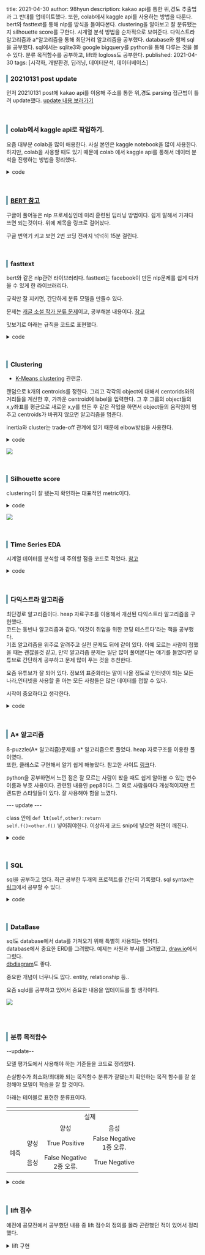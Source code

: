 title: 2021-04-30
author: 98hyun
description: kakao api를 통한 위,경도 추출법과 그 반대를 업데이트했다. 또한, colab에서 kaggle api를 사용하는 방법을 다룬다. bert와 fasttext를 통해 nlp를 방식을 들여다본다. clustering을 알아보고 잘 분류됐는지 silhouette score를 구한다. 시계열 분석 방법을 순차적으로 보여준다. 다익스트라 알고리즘과 a*알고리즘을 통해 최단거리 알고리즘을 공부했다. database와 함께 sql을 공부했다. sql에서는 sqlite3와 google bigquery를 python을 통해 다루는 것을 볼 수 있다. 분류 목적함수를 공부하고, lift와 logloss도 공부한다. 
published: 2021-04-30
tags: [시각화, 개발환경, 딥러닝, 데이터분석, 데이터베이스]

<h3 style="border-left: solid 3px #0E6073;"><span style="background-color:#2e3f59"></span> &nbsp; 20210131 post update</h3>

먼저 20210131 post에 kakao api를 이용해 주소를 통한 위,경도 parsing 접근법이 틀려 update했다. [update 내용 보러가기](https://98hyun.github.io/posts/20210131.html)

<br>

<h3 style="border-left: solid 3px #0E6073;"><span style="background-color:#2e3f59"></span> &nbsp; colab에서 kaggle api로 작업하기.</h3>

요즘 대부분 colab을 많이 애용한다. 사실 본인은 kaggle notebook을 많이 사용한다. 하지만, colab을 사용할 때도 있기 때문에 colab 에서 kaggle api를 통해서 데이터 분석을 진행하는 방법을 정리했다.  

<details><summary>code</summary><blockquote><pre><code>

# terminal code
!pip install kaggle

from google.colab import files

uploaded = files.upload()

for fn in uploaded.keys():
  print('User uploaded file "{name}" with length {length} bytes'.format(
      name=fn, length=len(uploaded[fn])))

# Then move kaggle.json into the folder where the API expects to find it.
# 여기서 .파일들은 linux 서버에 의해서 숨김파일로 정의 된다. 
# 또, chmod 600으로 소유자 외에 읽고,쓰기,실행이 안된다. 소유자도 읽고,쓰기 밖에 안된다. 
# linux master를 공부하는데 기회가 될 때, 정리하면 괜찮을것 같다.
!mkdir -p ~/.kaggle/ && mv kaggle.json ~/.kaggle/ && chmod 600 ~/.kaggle/kaggle.json

# download
!kaggle competitions download -c sejong-ai-challenge-p2
!unzip sejong-ai-challenge-p2.zip

# read data 
import pandas as pd
pd.read_csv('/content/test.csv.zip')

</code></pre></blockquote></details>

<br>

<h3 style="border-left: solid 3px #0E6073;"><span style="background-color:#2e3f59"></span> &nbsp; <a href="https://www.kaggle.com/ritesh2000/bert-all-in-one">BERT 참고</a></h3>

구글이 풀어놓은 nlp 프로세싱인데 미리 훈련된 딥러닝 방법이다. 쉽게 말해서 가져다 쓰면 되는것이다. 위에 제목을 링크로 걸어놨다. 

구글 번역기 키고 보면 2번 코딩 전까지 넉넉히 15분 걸린다. 

<br>

<h3 style="border-left: solid 3px #0E6073;"><span style="background-color:#2e3f59"></span> &nbsp; fasttext</h3>  

bert와 같은 nlp관련 라이브러리다. fasttext는 facebook이 만든 nlp문제를 쉽게 다가올 수 있게 한 라이브러리다.   

규칙만 잘 지키면, 간단하게 분류 모델을 만들수 있다.  

문제는 [캐글 소설 작가 분류 문제](https://www.kaggle.com/c/spooky-author-identification)이고, 공부해본 내용이다. [참고](https://www.kaggle.com/hwangchanghyun/fasttext-tutorial)

맛보기로 아래는 규칙을 코드로 표현했다. 

<details><summary>code</summary><blockquote><pre><code>

... snip

# X_tr은 원래 데이터를 train과 valid으로 나눈 것 중 train이다.
for i,row in X_tr.iterrows():
    target=y_tr.loc[i]
    # target을 앞에 prefix로 붙여야한다. 규칙.  
    label=f'__label__{target}' 
    text=row['keyword']+' '+row['location']+' '+row['text']
    label+=' '+text
    tr_arr.append(label)
    
for i,row in X_val.iterrows(): 
    # train을 나눈것이니 label은 정해져있다. validation을 위해 나뒀다.  
    text=row['keyword']+' '+row['location']+' '+row['text']
    val_arr.append(text)
    
for i,row in test.iterrows():
    text=row['keyword']+' '+row['location']+' '+row['text']
    test_arr.append(text)

train_df=pd.DataFrame(tr_arr)
# 나중에 파일 경로를 입력해줘야해서 새로운 train파일을 만든것이다. 
# quotechar은 "" 쌍따옴표 이거 인용구 만들려고 쓴다. 없앤것이다. 
# index는 당연 false, header도 false 한다. 중요. quoting은 escapechar과 같이 쓰인다. 
# escapechar은 인용구안하고 구분 어떻게 할껀데? 이런 뜻이다. 안한다는 뜻이다.
train_df.to_csv('train.txt',index=False,sep=' ',header=False,quoting=csv.QUOTE_NONE,quotechar="",escapechar=" ")

# model
model=fasttext.train_supervised('train.txt',label_prefix='__label__',epoch=10)
print(model.labels,'are the labels or targets the model is predicting')

# 예측 예측한것의 label은 [__label__{pred}] 형식의 리스트안의 문자열로 나온다. 
# 그래서 0으로 리스트index로 접근하고 마지막 글자만 가져왔다. 
# 만약 문자열로 정의한다면 .split('__')[-1]으로 접근하면 된다. 
pred=[int(label[0][-1]) for label in model.predict(test_arr)[0]]
... endsnip 
</code></pre></blockquote></details>

<br>

<h3 style="border-left: solid 3px #0E6073;"><span style="background-color:#2e3f59"></span> &nbsp; Clustering</h3>

* [K-Means clustering](https://eunsukimme.github.io/ml/2019/12/16/K-Means/) 관련글.

랜덤으로 k개의 centroids를 정한다. 그리고 각각의 object에 대해서 centorids와의 거리들을 계산한 후, 가까운 centroid에 label을 입력한다. 그 후 그룹의 object들의 x,y좌표를 평균으로 새로운 x,y를 만든 후 같은 작업을 하면서 object들의 움직임이 멈추고 centroids가 바뀌지 않으면 알고리즘을 멈춘다. 

inertia와 cluster는 trade-off 관계에 있기 때문에 elbow방법을 사용한다.  

<details><summary>code</summary><blockquote><pre><code>
fig, ax = plt.subplots(figsize=(15,7))

clusters_range = [2,3,4,5,6,7,8,9,10,11,12,13,14]
inertias =[]

for c in clusters_range:
    kmeans = KMeans(n_clusters=c, random_state=0).fit(cluster_scaled)
    inertias.append(kmeans.inertia_)

plt.plot(clusters_range,inertias, '-' , color='#244747',alpha = 0.8,linewidth=8)
plt.plot(clusters_range,inertias, 'o',linewidth=20,color='#d4dddd')    


plt.xlabel('Number of Clusters',fontsize=12) , plt.ylabel('Inertia',fontsize=12)
ax.xaxis.set_ticks(np.arange(2,15,1))

# Title & Subtitle
fig.text(0.12,0.96,'Age, annual income and spending score', fontfamily='serif',fontsize=15, fontweight='bold')
fig.text(0.12,0.92,'We want to select a point where inertia is low, and the number of clusters is not overwhelming for the business.',fontfamily='serif',fontsize=12)


ax.annotate(" We'll select 6 clusters", 
            xy=(4.5, 100), fontsize=12,
            va = 'center', ha='center',
            color='#4a4a4a',
            bbox=dict(boxstyle='round', pad=0.4, facecolor='#efe8d1', linewidth=0))

# Grid
ax.set_axisbelow(True)# Ax spines
ax.spines['top'].set_visible(False)
ax.spines['bottom'].set_visible(True)
ax.spines['left'].set_visible(True)
ax.spines['right'].set_visible(False)

ax.spines['left'].set_color('lightgray')
ax.spines['bottom'].set_color('lightgray')
ax.yaxis.grid(color='lightgray', linestyle='-')
plt.show()
</code></pre></blockquote></details>

![](https://ifh.cc/g/HYzI1v.png) 

<br>

<h3 style="border-left: solid 3px #0E6073;"><span style="background-color:#2e3f59"></span> &nbsp; Silhouette score </h3> 

clustering이 잘 됐는지 확인하는 대표적인 metric이다. 

<details><summary>code</summary><blockquote><pre><code>
# Silhouette score 개념:

* 데이터에 대해서 cluster에 잘 모여있고 다른 cluster와 잘 분리되어 있는지 측정한다. 
* Silhouette score는 샘플과 동일한 클러스터 내의 다른 데이터 포인트 사이의 클러스터 내 거리 (a)와 샘플과 다음으로 가장 가까운 클러스터 사이의 클러스터 간 거리 (b)를 고려한다.
* The silhouette score는 범위는 [-1,1]에 속한다. 
* 1에 가까울수록 잘 분리됐고, 잘 모여있다는 뜻이고, 0이나 -1에 가까울 수록 겹치고, 흩어져있다는 뜻이다.
* silhouette plots은 k-means clustering에서 최적의 cluster 개수를 선택하는데 사용이 된다.
* silhouette plots에서 주의해야 할 측면은 평균 silhouette score보다 낮은 cluster 점수, cluster 크기의 광범위한 변동 및 silhouette 플롯의 두께다.

from sklearn.metrics import silhouette_samples, silhouette_score

import matplotlib.cm as cm

clusterer = KMeans(n_clusters=6, random_state=1)
cluster_labels = clusterer.fit_predict(cluster_scaled)
silhouette_avg = silhouette_score(cluster_scaled, cluster_labels)

# Compute the silhouette scores for each sample
sample_silhouette_values = silhouette_samples(cluster_scaled, cluster_labels)

fig, ax1 = plt.subplots(figsize=(10,6))

y_lower = 10
for i in range(6):
    # Aggregate the silhouette scores for samples belonging to
    # cluster i, and sort them
    ith_cluster_silhouette_values = sample_silhouette_values[cluster_labels == i]
    ith_cluster_silhouette_values.sort()

    size_cluster_i = ith_cluster_silhouette_values.shape[0]
    y_upper = y_lower + size_cluster_i
    
    color = cm.nipy_spectral(float(i) / 6)
    ax1.fill_betweenx(np.arange(y_lower, y_upper),0, ith_cluster_silhouette_values, facecolor='#244747', edgecolor="black",linewidth=1, alpha=0.8)
    
    # Label the silhouette plots with their cluster numbers at the middle
    ax1.text(-0.05, y_lower + 0.5 * size_cluster_i, str(i))
    
    # Compute the new y_lower for next plot
    y_lower = y_upper + 10  # 10 for the 0 samples
    
    
fig.text(0.198, .99, 'Clustering: Silhouette scores', fontsize=15, fontweight='bold', fontproperties=fontprop)
fig.text(0.198,.93, 'we want each cluster to look roughly the same - we acheive that here.', fontsize=12, fontweight='light', fontproperties=fontprop)
    

ax1.get_yaxis().set_ticks([])
#ax1.set_title("Silhouette plot for various clusters",loc='left')
ax1.set_xlabel("Silhouette Coefficient Values")
ax1.set_ylabel("Cluster label")
# The vertical line for average silhouette score of all the values
ax1.axvline(x=silhouette_avg, color="lightgray", linestyle="--")
ax1.set_xticks([0, 0.2, 0.4, 0.6, 0.8])
ax1.spines['right'].set_visible(False)
ax1.spines['top'].set_visible(False)
ax1.spines['left'].set_visible(False)

plt.show()

</code></pre></blockquote></details>

![](https://ifh.cc/g/eIkJfD.png)

<br>

<h3 style="border-left: solid 3px #0E6073;"><span style="background-color:#2e3f59"></span> &nbsp; Time Series EDA</h3>

시계열 데이터를 분석할 때 주의할 점을 코드로 적었다. [참고](https://www.kaggle.com/andreshg/timeseries-analysis-a-complete-guide)

<details><summary>code</summary><blockquote><pre><code>

# 0. 시간 변수 처리
# 모양에 따라 format 처리. 만약, 20210430이라면 "%Y%m%d"가 맞고, 30/04/2021이라면 "%d/%m/%Y".
df['date'] = pd.to_datetime(df['date'], format = '%Y%m%d') 

# 1. data visualization 
# 다른 독립변수와 시간변수간 분포 그래프. 

# 2. data preprocessing
# 2-1. 순서대로 되어있는지, 빈 구간은 없는지 확인.
df = df.sort_values(by='date')

df['delta'] = df['date'] - df['date'].shift(1)
print(df['delta'].sum(), df['delta'].count())

# 2-2. 결측값이 있는지. 
# 만약 있다면, 첫번째. 아예 -999로 채우거나 0으로 두기. 
# 평균이나 앞의 값으로 채우기. 혹은 주변값과 interpolate하기. 

# 2-3. resampling 
# 7D는 7Days를 의미한다. 15D, M은 month를 의미한다. 여러가지를 해보고 결정한다. 
df.resample('7D', on='date').mean().reset_index(drop=False)

# 2-4. stationary
# 3가지로 본다. visual, basic statistic, statistic test. 
# 그 중 통계방법은 adfuller로 귀무가설(단위근을 가지고, 비정상성이다.)과 대립가설(단위근이 없고, 정상성이다.)로 나눠서 검정한다. 
# 당연하지만, p-value(1종오류가 일어날 확률)가 유의수준보다 낮으면 귀무가설을 기각한다. 
# critical value 보다 adf-statistic 점수가 낮아도 귀무가설을 기각할 수 있다. 

# https://www.statsmodels.org/stable/generated/statsmodels.tsa.stattools.adfuller.html
from statsmodels.tsa.stattools import adfuller

result = adfuller(df['depth_to_groundwater'].values)

### result
(-2.880201649316658, ## adf-statistic 
 0.04769919092020916, ## p-value
 7, 
 592,
 {'1%': -3.441444394224128, ## critical value in 1%
  '5%': -2.8664345376276454, ## critical value in 5%
  '10%': -2.569376663737217}, ## critical value in 10%
 -734.3154255877625)

# 2-5. 필요에 따라 변환과 차분을 한다. 
# 후에 feature engineering 까지 한다. 

# 3. 이제 시계열 분해(decomposition)을 통해 4가지를 밝힌다. 
# Level, Trend, Seasonality, Noise 위 관계가 덧셈이면 additive 모델, 곱셈이면 multiplicative 모델. 

# 3-1. eda와 acf,pacf를 통해 모델의 방향을 결정한다. 

# 4. 모델링을 한다. 
</code></pre></blockquote></details>

<br>

<h3 style="border-left: solid 3px #0E6073;"><span style="background-color:#2e3f59"></span> &nbsp; 다익스트라 알고리즘</h3>

최단경로 알고리즘이다. heap 자료구조를 이용해서 개선된 다익스트라 알고리즘을 구현했다.   
코드는 동빈나 알고리즘과 같다. '이것이 취업을 위한 코딩 테스트다'라는 책을 공부했다.  
기초 알고리즘을 위주로 알려주고 실전 문제도 뒤에 같이 있다. 아예 모르는 사람이 접했을 때는 괜찮을것 같고, 만약 알고리즘 문제는 일단 많이 풀어본다는 얘기를 들었다면 유튜브로 간단하게 공부하고 문제 많이 푸는 것을 추천한다. 

요즘 유튜브가 잘 되어 있다. 정보의 표준화라는 말이 나올 정도로 인터넷이 되는 모든 나라,인터넷을 사용할 줄 아는 모든 사람들은 많은 데이터를 접할 수 있다. 

시작이 중요하다고 생각한다.

<details><summary>code</summary><blockquote><pre><code>
import heapq
import sys
input = sys.stdin.readline
INF = int(1e9) # 무한을 의미하는 값으로 10억을 설정

# 노드의 개수, 간선의 개수를 입력받기
n, m = map(int, input().split())
# 시작 노드 번호를 입력받기
start = int(input())
# 각 노드에 연결되어 있는 노드에 대한 정보를 담는 리스트를 만들기
graph = [[] for i in range(n + 1)]
# 최단 거리 테이블을 모두 무한으로 초기화
distance = [INF] * (n + 1)

# 모든 간선 정보를 입력받기
for _ in range(m):
    a, b, c = map(int, input().split())
    # a번 노드에서 b번 노드로 가는 비용이 c라는 의미
    graph[a].append((b, c))

def dijkstra(start):
    q = []
    # 시작 노드로 가기 위한 최단 경로는 0으로 설정하여, 큐에 삽입
    heapq.heappush(q, (0, start))
    distance[start] = 0
    while q: # 큐가 비어있지 않다면
        # 가장 최단 거리가 짧은 노드에 대한 정보 꺼내기
        dist, now = heapq.heappop(q)
        # 현재 노드가 이미 처리된 적이 있는 노드라면 무시
        if distance[now] < dist:
            continue
        # 현재 노드와 연결된 다른 인접한 노드들을 확인
        for i in graph[now]:
            cost = dist + i[1]
            # 현재 노드를 거쳐서, 다른 노드로 이동하는 거리가 더 짧은 경우
            if cost < distance[i[0]]:
                distance[i[0]] = cost
                heapq.heappush(q, (cost, i[0]))

# 다익스트라 알고리즘을 수행
dijkstra(start)

# 모든 노드로 가기 위한 최단 거리를 출력
for i in range(1, n + 1):
    # 도달할 수 없는 경우, 무한(INFINITY)이라고 출력
    if distance[i] == INF:
        print("INFINITY")
    # 도달할 수 있는 경우 거리를 출력
    else:
        print(distance[i])
</code></pre></blockquote></details>

<br>

<h3 style="border-left: solid 3px #0E6073;"><span style="background-color:#2e3f59"></span> &nbsp; A* 알고리즘</h3>

8-puzzle(A* 알고리즘)문제를 a* 알고리즘으로 풀었다. heap 자료구조를 이용한 풀이였다.  
또한, 클래스로 구현해서 알기 쉽게 해놓았다. 참고한 사이트 [링크](https://youtu.be/tftqPpbKNcU)다.

python을 공부하면서 느낀 점은 잘 모르는 사람이 봤을 때도 쉽게 알아볼 수 있는 변수이름과 부호 사용이다. 관련된 내용인 pep8이다. 그 외로 사람들마다 개성적이지만 트렌드한 스타일들이 있다. 잘 사용해야 함을 느꼈다. 

--- update ---

class 안에 <code>def __lt__(self,other):return self.f()<other.f()</code> 넣어줘야한다. 이상하게 코드 snip에 넣으면 화면이 깨진다.

<details><summary>code</summary><blockquote><pre><code>
# 8-puzzle(a* algorithm)

import heapq

class State:
    def __init__(self,board,goal,moves=0):
        self.board=board
        self.goal=goal
        self.moves=moves

    def new_board(self,i1,i2,moves):
        new_board=self.board[:]
        new_board[i1],new_board[i2]=new_board[i2],new_board[i1]
        return State(new_board,self.goal,moves)

    def swap(self,moves):
        result=[]
        i=self.board.index(0)
        if i not in [0,1,2]:
            result.append(self.new_board(i,i-3,moves))
        if i not in [0,3,6]:
            result.append(self.new_board(i,i-1,moves))
        if i not in [2,5,8]:
            result.append(self.new_board(i,i+1,moves))
        if i not in [6,7,8]:
            result.append(self.new_board(i,i+3,moves))
        return result

    def f(self):
        return self.g()+self.h()

    def g(self):
        return self.moves 
    
    def h(self):
        return sum([1 if self.board[i]!=self.goal[i] else 0 for i in range(9)])

    def __str__(self):
        return f'''
        ------------------
        f(n)={self.f()} | {self.board[:3]}
        g(n)={self.g()} | {self.board[3:6]}
        h(n)={self.h()} | {self.board[6:]}
        ------------------
        '''
    
puzzle=[2,8,3,
        1,6,4,
        7,0,5]

goal=[1,2,3,
      8,0,4,
      7,6,5]

open_queue=[]
heapq.heappush(open_queue,State(puzzle,goal))

solved_queue=[]
moves=0

while open_queue:
    current=heapq.heappop(open_queue)

    print(current)
    if current.board==goal:
        print("\t탐색성공")
        break

    moves=current.moves+1
    for state in current.swap(moves):
        if state not in solved_queue:
            heapq.heappush(open_queue,state)
        solved_queue.append(state)  
</code></pre></blockquote></details>

<br>

<h3 style="border-left: solid 3px #0E6073;"><span style="background-color:#2e3f59"></span> &nbsp; SQL</h3>

sql을 공부하고 있다. 최근 공부한 두개의 프로젝트를 간단히 기록했다. sql syntax는 [링크](https://programmers.co.kr/)에서 공부할 수 있다. 

<details><summary>code</summary><blockquote><pre><code>

# 1. sqlite3 
# sqlite3는 python에서 사용할 수 있는 library다.
# 실제 소방공공데이터 프로젝트에서 사용했던 코드다. 
# sqlite3로 만들어진 db는 로컬에 데이터를 저장해서 영구적으로 사용할 수 있다.
# 큰 사이즈가 아니라면 빠르게 서비스를 만들 수 있다.

import sqlite3

con=sqlite3.connect('fire.db')
cur=con.cursor()

# drop table
cur.execute("DROP TABLE accident")
print("Table dropped... ")
con.commit()

# Create table 1
cur.execute('''
CREATE TABLE fire 
(sidoNm text, 
flsrpPrcsMnb integer,
slfExtshMnb integer, 
fireRcptMnb integer, 
stnEndMnb integer, 
ocrnYmd text,
falsDclrMnb integer)
''')

con.commit()
con.close()

# 2. bigquery api
# 캐글에 간단하게 개념들을 배울 수 있는 course들이 있다. bigquery만 공부해봤다. [참고](https://www.kaggle.com/learn/intro-to-sql)  
# 구글에서 bigquery api를 배포했고, python으로 조작가능하게 했다. 
# 예제는 프로젝트는 public google analytics 데이터를 사용했다. 

# library 
from google.cloud import bigquery
client=bigquery.Client()
from bq_helper import BigQueryHelper

# basic code
query=\
"""
select * from `bigquery-public-data.google_analytics_sample.ga_sessions_20170801`
limit 10
"""
job=client.query(query)
df=job.to_dataframe()

# browse 
bqh=BigQueryHelper('bigquery-public-data','google_analytics_sample')
print(bqh.table_list()[:3]) # 3개 table 보기.
print(bqh.head('ga_sessions_20170801',num_rows=5)) # pandas head와 같은 역할. 

# {'index':...,'value':...,'top':...} 형태. 
query=\
"""
select * from unnest(array(select totals from `bigquery-public-data.google_analytics_sample.ga_sessions_*` # 와일드카드
where _table_suffix between '20170701' and '20170731'))
"""

# [{'index':...,'value':...}] 형태.
query=
"""
select param.index,param.value from `bigquery-public-data.google_analytics_sample.ga_sessions_*`
,unnest(customDimensions) as param 
-- param = alias. # --은 주석
where _table_suffix between '20170701' and '20170731'
"""

</code></pre></blockquote></details>

<br>

<h3 style="border-left: solid 3px #0E6073;"><span style="background-color:#2e3f59"></span> &nbsp; DataBase</h3>

sql도 database에서 data를 가져오기 위해 특별히 사용되는 언어다.   
database에서 중요한 ERD를 그려봤다. 예제는 사원과 부서를 그려봤고, [draw.io](draw.io)에서 그렸다.  
[dbdiagram](https://dbdiagram.io/home)도 좋다. 

중요한 개념이 너무나도 많다. entity, relationship 등..

요즘 sqld를 공부하고 있어서 중요한 내용을 업데이트를 할 생각이다.

![](https://ifh.cc/g/9jR19A.png)

<br>


<br>

<h3 style="border-left: solid 3px #0E6073;"><span style="background-color:#2e3f59"></span> &nbsp; 분류 목적함수</h3>

--update-- 

모델 평가도에서 사용해야 하는 기준들을 코드로 정리했다. 

손실함수가 최소화/최대화 되는 목적함수
분류가 잘됐는지 확인하는 목적 함수를 잘 설정해야 모델이 학습을 잘 할 것이다.  

아래는 테이블로 표현한 분류표이다. 

<table>
    <thead>
        <tr>
            <th></th>
            <th></th>
            <th></th>
        </tr>
    </thead>
    <tbody>
        <tr>
            <td rowspan=2 colspan=2> </td>
            <td colspan=2 style="text-align:center;">실제</td>
        </tr>
        <tr>
            <td style="text-align:center;">양성</td>
            <td style="text-align:center;">음성</td>
        </tr>
        <tr>
            <td rowspan=2 style="text-align:center;">예측</td>
            <td>양성</td>
            <td style="text-align:center;">True Positive</td>
            <td style="text-align:center;">False Negative<br>1종 오류.</td>
        </tr>
        <tr>
            <td>음성</td>
            <td style="text-align:center;">False Negative<br>2종 오류.</td>
            <td style="text-align:center;">True Negative</td>
        </tr>
    </tbody>
</table>

<details><summary>code</summary><blockquote><pre><code>

from sklearn.metrics import confusion_matrix

y_true=[0,0,0,1,1,1,1,1]
y_pred=[0,1,0,1,0,1,0,1]

tn,fp,fn,tp=confusion_matrix(y_true,y_pred).ravel()

## 특이도(specificity)
## 실제 음성 중 맞춘 음성의 수
spec=tn/(fp+tn)
## 민감도(sensitivity)
## 실제 양성 중 맞춘 양성의 수 
sens=tp/(tp+fn)
## 정밀도(precision)
## 양성이라고 예측한 것 중 맞춘 양성의 수
prec=tp/(tp+fp)
## 재현율(recall)
## 실제 양성 중 맞춘 양성의 수 (민감도와 같다.)
recall=tp/(tp+fn)

## 왜 이렇게 많은 기준이 필요할까? 
## 이해하기 쉬운 예를 들어 설명한다.
## 의사A는 환자B가 병에 걸렸는지 확인하기 위해서 예측을 했다. 
## 문제는 예측이 틀린 것이다. 이때, 진짜 병에 걸렸는데 안걸렸다고 하는게 위험한가, 병에 안걸렸는데 걸렸다고 하는것이 위험한가? 
## 여기서 실제 양성인데 음성이라고 잘못 판단하는 것을 2종오류
## 실제 음성인데 양성이라고 잘못 판단하는 것을 1종오류라고 한다. 
## 위의 정답은 1종오류보다 2종오류가 더 위험하다는 것이다.

## 분류하는 모델을 평가하기 위한 기준이 많은 이유는 특정 상황에 맞게 해야하기 때문이다.
## 위와 같이 병에 대해서 얘기할때에는 모델의 정확도가 높으면서 fp를 줄여야 하는것이다.

## 이를 보완하기 위해서 precision과 recall을 같이 봐야한다. 
## 정밀도를 높이면 재현율이 낮아지는, trade-off 관계에 있다. 
## 그래서 precision과 recall을 같이 보는 f1-score도 있다.(조화평균)
</code></pre></blockquote></details>

<br>

<h3 style="border-left: solid 3px #0E6073;"><span style="background-color:#2e3f59"></span> &nbsp; lift 점수</h3>

예전에 공모전에서 공부했던 내용 중 lift 점수의 정의를 몰라 곤란했던 적이 있어서 정리했다.  

<details><summary>lift 구현</summary><blockquote><pre><code>

# 보통 분류 문제에서 aoc와 함께 쓰이며 LIFT@20 이런식으로 많이 사용한다.
# 쉽게 설명하면 예측한 데이터 기준 상위 20% 데이터 중 1의 비율/전체 데이터에서의 1의 비율로 계산한다. 

import numpy as np
from sklearn.metrics import roc_curve,auc

def LIFT20(pred,true):
    # 상위 20%
    top20=np.argsort(pred)[:len(pred)//5] 
    top20_1=np.count_nonzero(top20==1) 
    true_1=np.count_nonzero(true==1)
    lift=(top20_1/len(top20))/(true_1/len(true))
    return lift

def auc(pred,true):
    # auc 구하기
    fpr,tpr,_=roc_curve(true,pred)
    auc=auc(fpr,tpr)
    return auc

</code></pre></blockquote></details>

<br>

